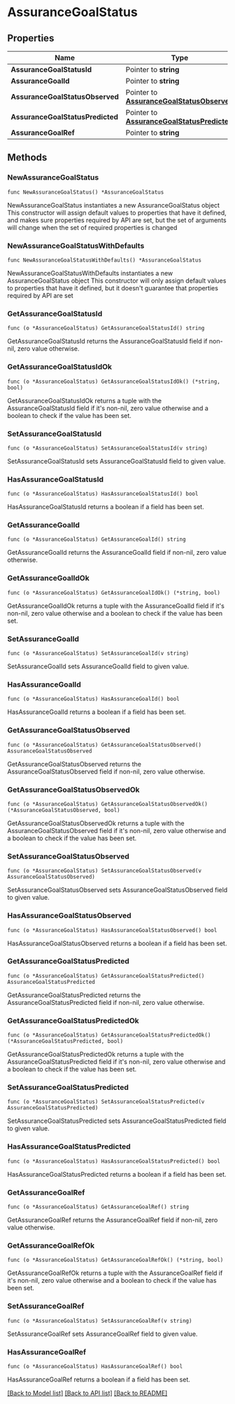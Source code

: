 # AssuranceGoalStatus

## Properties

Name | Type | Description | Notes
------------ | ------------- | ------------- | -------------
**AssuranceGoalStatusId** | Pointer to **string** |  | [optional] 
**AssuranceGoalId** | Pointer to **string** |  | [optional] 
**AssuranceGoalStatusObserved** | Pointer to [**AssuranceGoalStatusObserved**](AssuranceGoalStatusObserved.md) |  | [optional] 
**AssuranceGoalStatusPredicted** | Pointer to [**AssuranceGoalStatusPredicted**](AssuranceGoalStatusPredicted.md) |  | [optional] 
**AssuranceGoalRef** | Pointer to **string** |  | [optional] 

## Methods

### NewAssuranceGoalStatus

`func NewAssuranceGoalStatus() *AssuranceGoalStatus`

NewAssuranceGoalStatus instantiates a new AssuranceGoalStatus object
This constructor will assign default values to properties that have it defined,
and makes sure properties required by API are set, but the set of arguments
will change when the set of required properties is changed

### NewAssuranceGoalStatusWithDefaults

`func NewAssuranceGoalStatusWithDefaults() *AssuranceGoalStatus`

NewAssuranceGoalStatusWithDefaults instantiates a new AssuranceGoalStatus object
This constructor will only assign default values to properties that have it defined,
but it doesn't guarantee that properties required by API are set

### GetAssuranceGoalStatusId

`func (o *AssuranceGoalStatus) GetAssuranceGoalStatusId() string`

GetAssuranceGoalStatusId returns the AssuranceGoalStatusId field if non-nil, zero value otherwise.

### GetAssuranceGoalStatusIdOk

`func (o *AssuranceGoalStatus) GetAssuranceGoalStatusIdOk() (*string, bool)`

GetAssuranceGoalStatusIdOk returns a tuple with the AssuranceGoalStatusId field if it's non-nil, zero value otherwise
and a boolean to check if the value has been set.

### SetAssuranceGoalStatusId

`func (o *AssuranceGoalStatus) SetAssuranceGoalStatusId(v string)`

SetAssuranceGoalStatusId sets AssuranceGoalStatusId field to given value.

### HasAssuranceGoalStatusId

`func (o *AssuranceGoalStatus) HasAssuranceGoalStatusId() bool`

HasAssuranceGoalStatusId returns a boolean if a field has been set.

### GetAssuranceGoalId

`func (o *AssuranceGoalStatus) GetAssuranceGoalId() string`

GetAssuranceGoalId returns the AssuranceGoalId field if non-nil, zero value otherwise.

### GetAssuranceGoalIdOk

`func (o *AssuranceGoalStatus) GetAssuranceGoalIdOk() (*string, bool)`

GetAssuranceGoalIdOk returns a tuple with the AssuranceGoalId field if it's non-nil, zero value otherwise
and a boolean to check if the value has been set.

### SetAssuranceGoalId

`func (o *AssuranceGoalStatus) SetAssuranceGoalId(v string)`

SetAssuranceGoalId sets AssuranceGoalId field to given value.

### HasAssuranceGoalId

`func (o *AssuranceGoalStatus) HasAssuranceGoalId() bool`

HasAssuranceGoalId returns a boolean if a field has been set.

### GetAssuranceGoalStatusObserved

`func (o *AssuranceGoalStatus) GetAssuranceGoalStatusObserved() AssuranceGoalStatusObserved`

GetAssuranceGoalStatusObserved returns the AssuranceGoalStatusObserved field if non-nil, zero value otherwise.

### GetAssuranceGoalStatusObservedOk

`func (o *AssuranceGoalStatus) GetAssuranceGoalStatusObservedOk() (*AssuranceGoalStatusObserved, bool)`

GetAssuranceGoalStatusObservedOk returns a tuple with the AssuranceGoalStatusObserved field if it's non-nil, zero value otherwise
and a boolean to check if the value has been set.

### SetAssuranceGoalStatusObserved

`func (o *AssuranceGoalStatus) SetAssuranceGoalStatusObserved(v AssuranceGoalStatusObserved)`

SetAssuranceGoalStatusObserved sets AssuranceGoalStatusObserved field to given value.

### HasAssuranceGoalStatusObserved

`func (o *AssuranceGoalStatus) HasAssuranceGoalStatusObserved() bool`

HasAssuranceGoalStatusObserved returns a boolean if a field has been set.

### GetAssuranceGoalStatusPredicted

`func (o *AssuranceGoalStatus) GetAssuranceGoalStatusPredicted() AssuranceGoalStatusPredicted`

GetAssuranceGoalStatusPredicted returns the AssuranceGoalStatusPredicted field if non-nil, zero value otherwise.

### GetAssuranceGoalStatusPredictedOk

`func (o *AssuranceGoalStatus) GetAssuranceGoalStatusPredictedOk() (*AssuranceGoalStatusPredicted, bool)`

GetAssuranceGoalStatusPredictedOk returns a tuple with the AssuranceGoalStatusPredicted field if it's non-nil, zero value otherwise
and a boolean to check if the value has been set.

### SetAssuranceGoalStatusPredicted

`func (o *AssuranceGoalStatus) SetAssuranceGoalStatusPredicted(v AssuranceGoalStatusPredicted)`

SetAssuranceGoalStatusPredicted sets AssuranceGoalStatusPredicted field to given value.

### HasAssuranceGoalStatusPredicted

`func (o *AssuranceGoalStatus) HasAssuranceGoalStatusPredicted() bool`

HasAssuranceGoalStatusPredicted returns a boolean if a field has been set.

### GetAssuranceGoalRef

`func (o *AssuranceGoalStatus) GetAssuranceGoalRef() string`

GetAssuranceGoalRef returns the AssuranceGoalRef field if non-nil, zero value otherwise.

### GetAssuranceGoalRefOk

`func (o *AssuranceGoalStatus) GetAssuranceGoalRefOk() (*string, bool)`

GetAssuranceGoalRefOk returns a tuple with the AssuranceGoalRef field if it's non-nil, zero value otherwise
and a boolean to check if the value has been set.

### SetAssuranceGoalRef

`func (o *AssuranceGoalStatus) SetAssuranceGoalRef(v string)`

SetAssuranceGoalRef sets AssuranceGoalRef field to given value.

### HasAssuranceGoalRef

`func (o *AssuranceGoalStatus) HasAssuranceGoalRef() bool`

HasAssuranceGoalRef returns a boolean if a field has been set.


[[Back to Model list]](../README.md#documentation-for-models) [[Back to API list]](../README.md#documentation-for-api-endpoints) [[Back to README]](../README.md)


